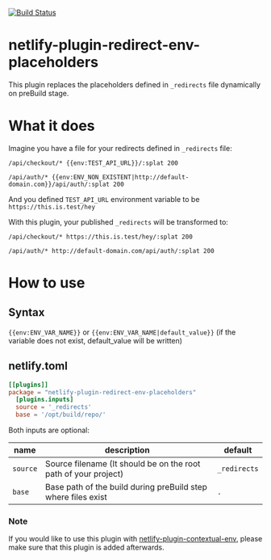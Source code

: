 [![Build Status](https://app.travis-ci.com/ebsaral/netlify-plugin-redirect-env-placeholders.svg?branch=main)](https://app.travis-ci.com/ebsaral/netlify-plugin-redirect-env-placeholders)

# netlify-plugin-redirect-env-placeholders

This plugin replaces the placeholders defined in `_redirects` file dynamically on preBuild stage.

# What it does

Imagine you have a file for your redirects defined in `_redirects` file:

```
/api/checkout/* {{env:TEST_API_URL}}/:splat 200

/api/auth/* {{env:ENV_NON_EXISTENT|http://default-domain.com}}/api/auth/:splat 200

```

And you defined `TEST_API_URL` environment variable to be `https://this.is.test/hey`

With this plugin, your published `_redirects` will be transformed to:

```
/api/checkout/* https://this.is.test/hey/:splat 200

/api/auth/* http://default-domain.com/api/auth/:splat 200
```

# How to use

## Syntax

`{{env:ENV_VAR_NAME}}` or `{{env:ENV_VAR_NAME|default_value}}` (if the variable does not exist, default_value will be written)

## netlify.toml

```toml
[[plugins]]
package = "netlify-plugin-redirect-env-placeholders"
  [plugins.inputs]
  source = '_redirects'
  base = '/opt/build/repo/'

```

Both inputs are optional:

| name     | description                                                     | default      |
| -------- | --------------------------------------------------------------- | ------------ |
| `source` | Source filename (It should be on the root path of your project) | `_redirects` |
| `base`   | Base path of the build during preBuild step where files exist   | `.`          |

### Note

If you would like to use this plugin with [netlify-plugin-contextual-env](https://github.com/cball/netlify-plugin-contextual-env), please make sure that this plugin is added afterwards.
